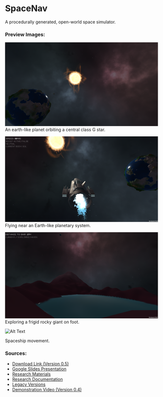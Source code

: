 # SpaceNav
A procedurally generated, open-world space simulator.

### **Preview Images**:
![alt text](https://github.com/BallsAngus/SpaceNav/blob/main/Updated%20SpaceNav/Assets/Previews/Preview%201.PNG)
An earth-like planet orbiting a central class G star.

![alt text](https://github.com/BallsAngus/SpaceNav/blob/main/Updated%20SpaceNav/Assets/Previews/Preview%202.PNG)
Flying near an Earth-like planetary system.

![alt text](https://github.com/BallsAngus/SpaceNav/blob/main/Updated%20SpaceNav/Assets/Previews/Preview%203.PNG)
Exploring a frigid rocky giant on foot.

![Alt Text](https://github.com/BallsAngus/SpaceNav/blob/main/Updated%20SpaceNav/Assets/Previews/Preview%204.gif)

Spaceship movement.



### **Sources**:
- [Download Link (Version 0.5)](https://drive.google.com/file/d/159_Mc_uHX6oNgIWwskiVEQP48nk7Ffoo/view?usp=sharing)
- [Google Slides Presentation](https://docs.google.com/presentation/d/1gcIoUj-POMtOo0RVEYQnTKvAZM1zzhNyvxyBKstwqTk/edit?usp=sharing)
- [Research Materials](https://drive.google.com/drive/folders/1XxjSy5FCdEXDD1TT48p0g2zqWZ6-W6DY?usp=sharing)
- [Research Documentation](https://docs.google.com/document/d/1hY_nc26UUX8pENGcubhC1lDAA8yuMdiTDtmgAYG92Qw/edit?usp=sharing)
- [Legacy Versions](https://drive.google.com/drive/folders/1ov2wnwi8XQo7BvFZ3gC9mjb5PWWhwB4e?usp=sharing)
- [Demonstration Video (Version 0.4)](https://drive.google.com/file/d/1dzDkq4tR-2RZ7TuourwhHBfI12bWOpOS/view?usp=sharing)
